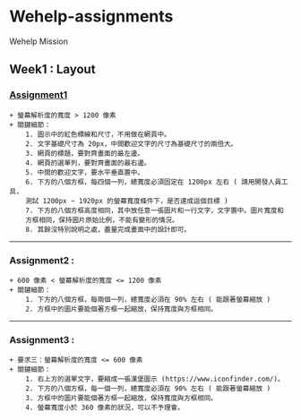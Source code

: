 # Wehelp-assignments
Wehelp Mission

## Week1 : Layout 
###  [Assignment1](https://wcsodw1.github.io/Wehelp-assignments/Assignment/Week1/Layout_Flexbox_PC_1920X1200.html)<br>
    + 螢幕解析度的寬度 > 1200 像素
    + 關鍵細節：
        1. 圖示中的紅色標線和尺寸，不用做在網頁中。
        2. 文字基礎尺寸為 20px，中間歡迎文字的尺寸為基礎尺寸的兩倍大。
        3. 網頁的標題，要對齊畫面的最左邊。
        4. 網頁的選單列，要對齊畫面的最右邊。
        5. 中間的歡迎文字，要水平垂直置中。
        6. 下方的八個方框，每四個一列，總寬度必須固定在 1200px 左右 ( 請用開發人員工具，
        測試 1200px ~ 1920px 的螢幕寬度條件下，是否達成這個目標 )
        7. 下方的八個方框高度相同，其中放任意一張圖片和一行文字，文字置中。圖片寬度和
        方框相同，保持圖片原始比例，不能有變形的情況。
        8. 其餘沒特別說明之處，盡量完成畫面中的設計即可。
<hr/>

### Assignment2 :
    + 600 像素 < 螢幕解析度的寬度 <= 1200 像素
    + 關鍵細節：
        1. 下方的八個方框，每兩個一列，總寬度必須在 90% 左右 ( 能跟著螢幕縮放 )
        2. 方框中的圖片要能個著方框一起縮放，保持寬度與方框相同。
<hr/>

### Assignment3 : 
    + 要求三：螢幕解析度的寬度 <= 600 像素
    + 關鍵細節：
        1. 右上方的選單文字，要縮成一張漢堡圖示 (https://www.iconfinder.com/)。
        2. 下方的八個方框，每一個一列，總寬度必須在 90% 左右 ( 能跟著螢幕縮放 )
        3. 方框中的圖片要能個著方框一起縮放，保持寬度與方框相同。
        4. 螢幕寬度小於 360 像素的狀況，可以不予理會。
